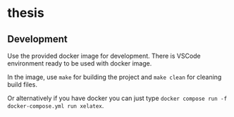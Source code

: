 # thesis

## Development
Use the provided docker image for development. There is VSCode environment ready to be used with docker image.

In the image, use `make` for building the project and `make clean` for cleaning build files.

Or alternatively if you have docker you can just type `docker compose run -f docker-compose.yml run xelatex`.